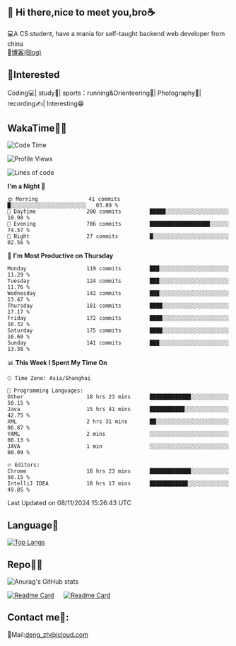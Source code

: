 👋 Hi there,nice to meet you,bro☕
---
💻A CS student, have a mania for self-taught backend web developer from china   
📌[博客(Blog)](https://github.com/HealUP/MyBlog)

 <!-- waka-box start -->
 <!-- waka-box end -->
 
🧲**Interested**
--
Coding💻| study📖| sports：running&Orienteering🏃‍| Photography📸| recording✍️| Interesting😁

WakaTime👨‍💻
---
<!--START_SECTION:waka-->
![Code Time](http://img.shields.io/badge/Code%20Time-2%2C070%20hrs%2024%20mins-blue)

![Profile Views](http://img.shields.io/badge/Profile%20Views-0-blue)

![Lines of code](https://img.shields.io/badge/From%20Hello%20World%20I%27ve%20Written-205.0%20thousand%20lines%20of%20code-blue)

**I'm a Night 🦉** 

```text
🌞 Morning                41 commits          █░░░░░░░░░░░░░░░░░░░░░░░░   03.89 % 
🌆 Daytime                200 commits         █████░░░░░░░░░░░░░░░░░░░░   18.98 % 
🌃 Evening                786 commits         ███████████████████░░░░░░   74.57 % 
🌙 Night                  27 commits          █░░░░░░░░░░░░░░░░░░░░░░░░   02.56 % 
```
📅 **I'm Most Productive on Thursday** 

```text
Monday                   119 commits         ███░░░░░░░░░░░░░░░░░░░░░░   11.29 % 
Tuesday                  124 commits         ███░░░░░░░░░░░░░░░░░░░░░░   11.76 % 
Wednesday                142 commits         ███░░░░░░░░░░░░░░░░░░░░░░   13.47 % 
Thursday                 181 commits         ████░░░░░░░░░░░░░░░░░░░░░   17.17 % 
Friday                   172 commits         ████░░░░░░░░░░░░░░░░░░░░░   16.32 % 
Saturday                 175 commits         ████░░░░░░░░░░░░░░░░░░░░░   16.60 % 
Sunday                   141 commits         ███░░░░░░░░░░░░░░░░░░░░░░   13.38 % 
```


📊 **This Week I Spent My Time On** 

```text
🕑︎ Time Zone: Asia/Shanghai

💬 Programming Languages: 
Other                    18 hrs 23 mins      █████████████░░░░░░░░░░░░   50.15 % 
Java                     15 hrs 41 mins      ███████████░░░░░░░░░░░░░░   42.75 % 
XML                      2 hrs 31 mins       ██░░░░░░░░░░░░░░░░░░░░░░░   06.87 % 
YAML                     2 mins              ░░░░░░░░░░░░░░░░░░░░░░░░░   00.13 % 
JAVA                     1 min               ░░░░░░░░░░░░░░░░░░░░░░░░░   00.09 % 

🔥 Editors: 
Chrome                   18 hrs 23 mins      █████████████░░░░░░░░░░░░   50.15 % 
IntelliJ IDEA            18 hrs 17 mins      ████████████░░░░░░░░░░░░░   49.85 % 
```


 Last Updated on 08/11/2024 15:26:43 UTC
<!--END_SECTION:waka-->

Language🚀
---
[![Top Langs](https://github-readme-stats.vercel.app/api/top-langs/?username=HealUP&layout=compact&hide_border=true)](https://github.com/HealUP)

Repo🧑‍💻
---
![Anurag's GitHub stats](https://github-readme-stats.vercel.app/api?username=HealUP&count_private=true&show_icons=true&theme=gruvbox&hide_border=true) 

[![Readme Card](https://github-readme-stats.vercel.app/api/pin/?username=HealUP&repo=InternetEy&theme=transparent)](https://github.com/HealUP/InternetEy) &emsp;
[![Readme Card](https://github-readme-stats.vercel.app/api/pin/?username=HealUP&repo=CampusExperience&theme=transparent)](https://github.com/HealUP/CampusExperience)


Contact me📱:
---
📮Mail:deng_zh@icloud.com  
